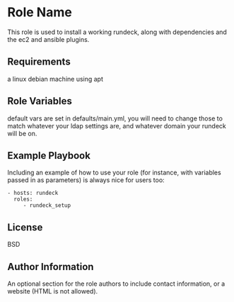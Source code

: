 Role Name
=========

This role is used to install a working rundeck, along with dependencies and the ec2 and ansible plugins.

Requirements
------------

a linux debian machine using apt

Role Variables
--------------

default vars are set in defaults/main.yml, you will need to change those to match whatever your ldap settings are, and whatever domain your rundeck will be on.


Example Playbook
----------------

Including an example of how to use your role (for instance, with variables passed in as parameters) is always nice for users too:

    - hosts: rundeck
      roles:
         - rundeck_setup

License
-------

BSD

Author Information
------------------

An optional section for the role authors to include contact information, or a website (HTML is not allowed).
